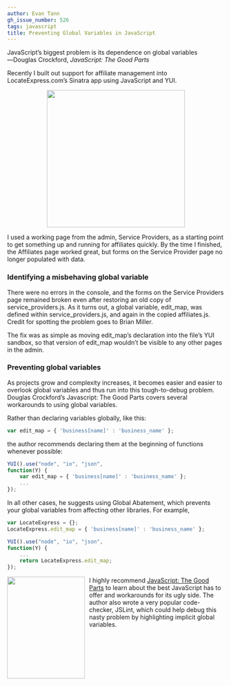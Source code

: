 ```yaml
---
author: Evan Tann
gh_issue_number: 526
tags: javascript
title: Preventing Global Variables in JavaScript
---
```


JavaScript’s biggest problem is its dependence on global variables
―Douglas Crockford, *JavaScript: The Good Parts*

Recently I built out support for affiliate management into LocateExpress.com’s Sinatra app using JavaScript and YUI.

<a href="/blog/2011/12/15/preventing-global-variables-in/image-0-big.png"><img alt="" border="0" id="BLOGGER_PHOTO_ID_5686373444992788658" src="/blog/2011/12/15/preventing-global-variables-in/image-0.png" style="display:block; margin:0px auto 10px; text-align:center;cursor:pointer; cursor:hand;width: 320px; height: 318px;"/></a>

I used a working page from the admin, Service Providers, as a starting point to get something up and running for affiliates quickly. By the time I finished, the Affiliates page worked great, but forms on the Service Provider page no longer populated with data.

### **Identifying a misbehaving global variable**

There were no errors in the console, and the forms on the Service Providers page remained broken even after restoring an old copy of service_providers.js. As it turns out, a global variable, edit_map, was defined within service_providers.js, and again in the copied affiliates.js. Credit for spotting the problem goes to Brian Miller.

The fix was as simple as moving edit_map’s declaration into the file’s YUI sandbox, so that version of edit_map wouldn’t be visible to any other pages in the admin.

### **Preventing global variables**

As projects grow and complexity increases, it becomes easier and easier to overlook global variables and thus run into this tough-to-debug problem. Douglas Crockford’s Javascript: The Good Parts covers several workarounds to using global variables.

Rather than declaring variables globally, like this:

```javascript
var edit_map = { 'business[name]' : 'business_name' };
```

the author recommends declaring them at the beginning of functions whenever possible:

```javascript
YUI().use("node", "io", "json",
function(Y) {
    var edit_map = { 'business[name]' : 'business_name' };
    ...
});
```

In all other cases, he suggests using Global Abatement, which prevents your global variables from affecting other libraries. For example,

```javascript
var LocateExpress = {};
LocateExpress.edit_map = { 'business[name]' : 'business_name' };

YUI().use("node", "io", "json",
function(Y) {
    ...
    return LocateExpress.edit_map;
});
```

<a href="https://www.amazon.com/JavaScript-Good-Parts-Douglas-Crockford/dp/0596517742"><img alt="" border="0" id="BLOGGER_PHOTO_ID_5686371099560345650" src="/blog/2011/12/15/preventing-global-variables-in/image-1.gif" style="float:left; margin:0 10px 10px 0;cursor:pointer; cursor:hand;width: 180px; height: 236px;"/></a>

I highly recommend [JavaScript: The Good Parts](https://www.amazon.com/JavaScript-Good-Parts-Douglas-Crockford/dp/0596517742) to learn about the best JavaScript has to offer and workarounds for its ugly side. The author also wrote a very popular code-checker, JSLint, which could help debug this nasty problem by highlighting implicit global variables.
